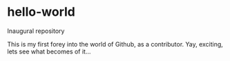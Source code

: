 # hello-world
Inaugural repository

This is my first forey into the world of Github, as a contributor. Yay, exciting, lets see what becomes of it...
